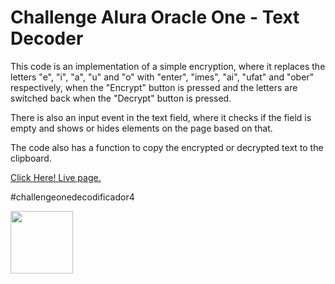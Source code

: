 # Challenge Alura Oracle One - Text Decoder


This code is an implementation of a simple encryption, where it replaces the letters "e", "i", "a", "u" and "o" with "enter", "imes", "ai", "ufat" and "ober" respectively, when the "Encrypt" button is pressed and the letters are switched back when the "Decrypt" button is pressed.

There is also an input event in the text field, where it checks if the field is empty and shows or hides elements on the page based on that.

The code also has a function to copy the encrypted or decrypted text to the clipboard.

<a href="https://raphaelabenom.github.io/oracle-one-text-decoder/src/index.html">Click Here! Live page.</a>

#challengeonedecodificador4

<img align="center" height="100" width="100" src="https://i.ibb.co/0jbzft6/cms-files-10224-1671211139-Prancheta-3.png">
